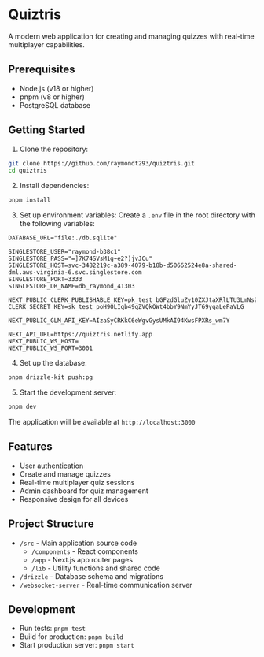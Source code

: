 # Quiztris

A modern web application for creating and managing quizzes with real-time multiplayer capabilities.

## Prerequisites

- Node.js (v18 or higher)
- pnpm (v8 or higher)
- PostgreSQL database

## Getting Started

1. Clone the repository:

```bash
git clone https://github.com/raymondt293/quiztris.git
cd quiztris
```

2. Install dependencies:

```bash
pnpm install
```

3. Set up environment variables:
   Create a `.env` file in the root directory with the following variables:

```env
DATABASE_URL="file:./db.sqlite"

SINGLESTORE_USER="raymond-b38c1"
SINGLESTORE_PASS="=]7K74SVsM1g~e2?)jvJCu"
SINGLESTORE_HOST=svc-3482219c-a389-4079-b18b-d50662524e8a-shared-dml.aws-virginia-6.svc.singlestore.com
SINGLESTORE_PORT=3333
SINGLESTORE_DB_NAME=db_raymond_41303

NEXT_PUBLIC_CLERK_PUBLISHABLE_KEY=pk_test_bGFzdGluZy10ZXJtaXRlLTU3LmNsZXJrLmFjY291bnRzLmRldiQ
CLERK_SECRET_KEY=sk_test_poH9OLIqb49qZVQkOWt4bbY9NmYyJT69yqaLePaVLG

NEXT_PUBLIC_GLM_API_KEY=AIzaSyCRKkC6eWgvGysUMkAI94KwsFPXRs_wm7Y

NEXT_API_URL=https://quiztris.netlify.app
NEXT_PUBLIC_WS_HOST=
NEXT_PUBLIC_WS_PORT=3001
```

4. Set up the database:

```bash
pnpm drizzle-kit push:pg
```

5. Start the development server:

```bash
pnpm dev
```

The application will be available at `http://localhost:3000`

## Features

- User authentication
- Create and manage quizzes
- Real-time multiplayer quiz sessions
- Admin dashboard for quiz management
- Responsive design for all devices

## Project Structure

- `/src` - Main application source code
  - `/components` - React components
  - `/app` - Next.js app router pages
  - `/lib` - Utility functions and shared code
- `/drizzle` - Database schema and migrations
- `/websocket-server` - Real-time communication server

## Development

- Run tests: `pnpm test`
- Build for production: `pnpm build`
- Start production server: `pnpm start`

